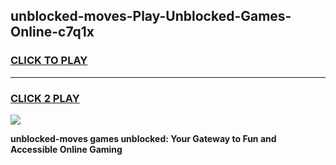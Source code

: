 
## unblocked-moves-Play-Unblocked-Games-Online-c7q1x
<h3>
<a href="https://premium76.site?title=unblocked-moves&ref=25A">CLICK TO PLAY</a></h3>
<hr>

<h3>
<a href="https://premium76.site?title=unblocked-moves&ref=25A">CLICK 2 PLAY</a>
  
</h3>

<a href="https://premium76.site?title=unblocked-moves&ref=25A"><img src="https://clearcache.store/games.png"></a>


**unblocked-moves games unblocked: Your Gateway to Fun and Accessible Online Gaming**
